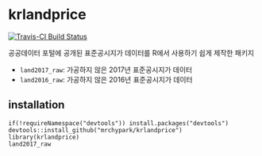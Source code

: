 # krlandprice

[![Travis-CI Build Status](https://travis-ci.org/mrchypark/krlandprice.svg?branch=master)](https://travis-ci.org/mrchypark/krlandprice)

공공데이터 포털에 공개된 표준공시지가 데이터를
R에서 사용하기 쉽게 제작한 패키지

* `land2017_raw`: 가공하지 않은 2017년 표준공시지가 데이터
* `land2016_raw`: 가공하지 않은 2016년 표준공시지가 데이터

## installation

```
if(!requireNamespace("devtools")) install.packages("devtools")
devtools::install_github("mrchypark/krlandprice")
library(krlandprice)
land2017_raw
```

